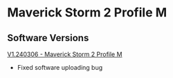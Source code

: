 # Maverick Storm 2 Profile M

## Software Versions

[V1.240306 - Maverick Storm 2 Profile M](https://github.com/Chauvet-Pro/MAVERICKSTORM2PROFILEM/blob/6b275290915e174eab71dc50e73aff3cf809ada2/firmware/V1.240306.zip)
- Fixed software uploading bug


